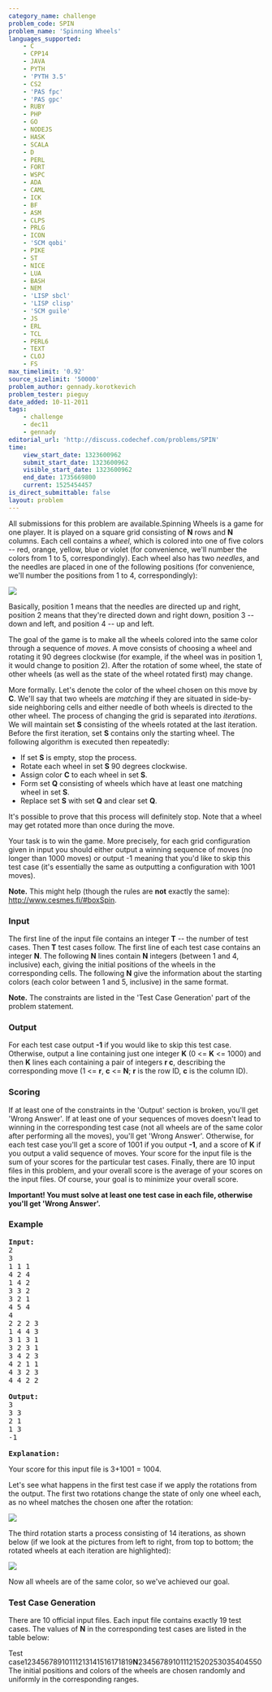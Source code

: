 ```yaml
---
category_name: challenge
problem_code: SPIN
problem_name: 'Spinning Wheels'
languages_supported:
    - C
    - CPP14
    - JAVA
    - PYTH
    - 'PYTH 3.5'
    - CS2
    - 'PAS fpc'
    - 'PAS gpc'
    - RUBY
    - PHP
    - GO
    - NODEJS
    - HASK
    - SCALA
    - D
    - PERL
    - FORT
    - WSPC
    - ADA
    - CAML
    - ICK
    - BF
    - ASM
    - CLPS
    - PRLG
    - ICON
    - 'SCM qobi'
    - PIKE
    - ST
    - NICE
    - LUA
    - BASH
    - NEM
    - 'LISP sbcl'
    - 'LISP clisp'
    - 'SCM guile'
    - JS
    - ERL
    - TCL
    - PERL6
    - TEXT
    - CLOJ
    - FS
max_timelimit: '0.92'
source_sizelimit: '50000'
problem_author: gennady.korotkevich
problem_tester: pieguy
date_added: 10-11-2011
tags:
    - challenge
    - dec11
    - gennady
editorial_url: 'http://discuss.codechef.com/problems/SPIN'
time:
    view_start_date: 1323600962
    submit_start_date: 1323600962
    visible_start_date: 1323600962
    end_date: 1735669800
    current: 1525454457
is_direct_submittable: false
layout: problem
---
```

All submissions for this problem are available.Spinning Wheels is a game for one player. It is played on a square grid consisting of **N** rows and **N** columns. Each cell contains a *wheel*, which is colored into one of five colors -- red, orange, yellow, blue or violet (for convenience, we'll number the colors from 1 to 5, correspondingly). Each wheel also has two *needles*, and the needles are placed in one of the following positions (for convenience, we'll number the positions from 1 to 4, correspondingly):

![](http://www.codechef.com/download/SPIN1.png) 


Basically, position 1 means that the needles are directed up and right, position 2 means that they're directed down and right down, position 3 -- down and left, and position 4 -- up and left.

The goal of the game is to make all the wheels colored into the same color through a sequence of *moves*. A move consists of choosing a wheel and rotating it 90 degrees clockwise (for example, if the wheel was in position 1, it would change to position 2). After the rotation of some wheel, the state of other wheels (as well as the state of the wheel rotated first) may change.

More formally. Let's denote the color of the wheel chosen on this move by **C**. We'll say that two wheels are *matching* if they are situated in side-by-side neighboring cells and either needle of both wheels is directed to the other wheel. The process of changing the grid is separated into *iterations*. We will maintain set **S** consisting of the wheels rotated at the last iteration. Before the first iteration, set **S** contains only the starting wheel. The following algorithm is executed then repeatedly:

- If set **S** is empty, stop the process.
- Rotate each wheel in set **S** 90 degrees clockwise.
- Assign color **C** to each wheel in set **S**.
- Form set **Q** consisting of wheels which have at least one matching wheel in set **S**.
- Replace set **S** with set **Q** and clear set **Q**.


It's possible to prove that this process will definitely stop. Note that a wheel may get rotated more than once during the move.

Your task is to win the game. More precisely, for each grid configuration given in input you should either output a winning sequence of moves (no longer than 1000 moves) or output -1 meaning that you'd like to skip this test case (it's essentially the same as outputting a configuration with 1001 moves).

**Note.** This might help (though the rules are **not** exactly the same): <http://www.cesmes.fi/#boxSpin>.

### Input

The first line of the input file contains an integer **T** -- the number of test cases. Then **T** test cases follow. The first line of each test case contains an integer **N**. The following **N** lines contain **N** integers (between 1 and 4, inclusive) each, giving the initial positions of the wheels in the corresponding cells. The following **N** give the information about the starting colors (each color between 1 and 5, inclusive) in the same format.

**Note.** The constraints are listed in the 'Test Case Generation' part of the problem statement.

### Output

For each test case output **-1** if you would like to skip this test case. Otherwise, output a line containing just one integer **K** (0 &lt;= **K** &lt;= 1000) and then **K** lines each containing a pair of integers **r c**, describing the corresponding move (1 &lt;= **r**, **c** &lt;= **N**; **r** is the row ID, **c** is the column ID).

### Scoring

If at least one of the constraints in the 'Output' section is broken, you'll get 'Wrong Answer'. If at least one of your sequences of moves doesn't lead to winning in the corresponding test case (not all wheels are of the same color after performing all the moves), you'll get 'Wrong Answer'. Otherwise, for each test case you'll get a score of 1001 if you output **-1**, and a score of **K** if you output a valid sequence of moves. Your score for the input file is the sum of your scores for the particular test cases. Finally, there are 10 input files in this problem, and your overall score is the average of your scores on the input files. Of course, your goal is to minimize your overall score.

**Important! You must solve at least one test case in each file, otherwise you'll get 'Wrong Answer'.**

### Example

<pre>
<b>Input:</b>
2
3
1 1 1
4 2 4
1 4 2
3 3 2
3 2 1
4 5 4
4
2 2 2 3
1 4 4 3
3 1 3 1
3 2 3 1
3 4 2 3
4 2 1 1
4 3 2 3
4 4 2 2

<b>Output:</b>
3
3 3
2 1
1 3
-1

<b>Explanation:</b>
</pre>
Your score for this input file is 3+1001 = 1004.

Let's see what happens in the first test case if we apply the rotations from the output. The first two rotations change the state of only one wheel each, as no wheel matches the chosen one after the rotation:

![](http://www.codechef.com/download/SPIN2.png) 


The third rotation starts a process consisting of 14 iterations, as shown below (if we look at the pictures from left to right, from top to bottom; the rotated wheels at each iteration are highlighted):

![](http://www.codechef.com/download/SPIN3.png) 


Now all wheels are of the same color, so we've achieved our goal.

### Test Case Generation

There are 10 official input files. Each input file contains exactly 19 test cases. The values of **N** in the corresponding test cases are listed in the table below:

Test case12345678910111213141516171819**N**234567891011121520253035404550
The initial positions and colors of the wheels are chosen randomly and uniformly in the corresponding ranges.
